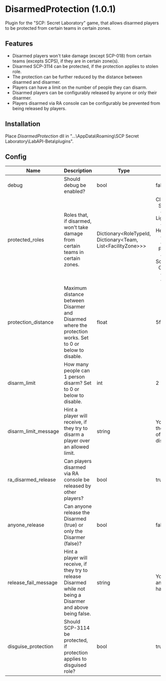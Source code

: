 # DisarmedProtection (1.0.1)
Plugin for the "SCP: Secret Laboratory" game, that allows disarmed players to be protected from certain teams in certain zones.

## Features
- Disarmed players won't take damage (except SCP-018) from certain teams (excepts SCPS), if they are in certain zone(s).
- Disarmed SCP-3114 can be protected, if the protection applies to stolen role.
- The protection can be further reduced by the distance between disarmed and disarmer.
- Players can have a limit on the number of people they can disarm.
- Disarmed players can be configurably released by anyone or only their disarmer.
- Players disarmed via RA console can be configurably be prevented from being released by players.

## Installation
Place *DisarmedProtection* dll in "...\AppData\Roaming\SCP Secret Laboratory\LabAPI-Beta\plugins".

## Config
|Name|Description|Type|Default value|
|---|---|---|---|
|debug|Should debug be enabled?|bool|false|
|protected_roles|Roles that, if disarmed, won't take damage from certain teams in certain zones.|Dictionary<RoleTypeId, Dictionary<Team, List\<FacilityZone>>>|ClassD:<br/>&nbsp;&nbsp;Scientists:<br/>&nbsp;&nbsp;&nbsp;- LightContainment<br/>&nbsp;&nbsp;&nbsp;- HeavyContainment<br/>&nbsp;&nbsp;&nbsp;- Entrance<br/>&nbsp;&nbsp;&nbsp;- Surface<br/>&nbsp;&nbsp;FoundationForces:<br/>&nbsp;&nbsp;&nbsp;- Entrance<br/>Scientists:<br/>&nbsp;&nbsp;ChaosInsurgency:<br/>&nbsp;&nbsp;&nbsp;- Entrance<br/>&nbsp;&nbsp;&nbsp;- Surface|
|protection_distance|Maximum distance between Disarmer and Disarmed where the protection works. Set to 0 or below to disable.|float|5f|
|disarm_limit|How many people can 1 person disarm? Set to 0 or below to disable.|int|2|
|disarm_limit_message|Hint a player will receive, if they try to disarm a player over an allowed limit.|string|You have reached the maximum limit of players you can disarm.|
|ra_disarmed_release|Can players disarmed via RA console be released by other players?|bool|true|
|anyone_release|Can anyone release the Disarmed (true) or only the Disarmer (false)?|bool|false|
|release_fail_message|Hint a player will receive, if they try to release Disarmed while not being a Disarmer and above being false.|string|You can't release any player you haven't disarmed.|
|disguise_protection|Should SCP-3114 be protected, if protection applies to disguised role?|bool|true|
